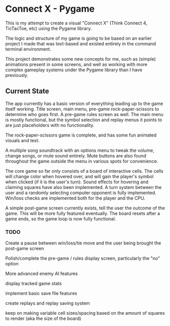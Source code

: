 # Connect X - Pygame

This is my attempt to create a visual "Connect X" (Think Connect 4, TicTacToe, etc) using the Pygame library. 

The logic and structure of my game is going to be based on an earlier project I made that was text-based and existed
entirely in the command terminal environment. 

This project demonstrates some new concepts for me, such as (simple) animations present in some screens, and well as 
working with more complex gameplay systems under the Pygame library than I have previously. 

## Current State

The app currently has a basic version of everything leading up to the game itself working. Title screen, main menu,
pre-game rock-paper-scissors to determine who goes first. A pre-game rules screen as well. The main menu is mostly 
functional, but the symbol selection and replay menus it points to are just placeholders with no functionality. 

The rock-paper-scissors game is complete, and has some fun animated visuals and text. 

A multiple song soundtrack with an options menu to tweak the volume, change songs, or mute sound entirely. Mute buttons
are also found throughout the game outside the menu in various spots for convenience. 

The core game so far only consists of a board of interactive cells. The cells will change color when hovered over, and 
will gain the player's symbol when clicked (if it is the user's turn). Sound effects for hovering and claiming squares
have also been implemented. A turn system between the user and a randomly selecting computer opponent is fully 
implemented. Win/loss checks are implemented both for the player and the CPU.

A simple post-game screen currently exists, tell the user the outcome of the game. This will be more fully featured
eventually. The board resets after a game ends, so the game loop is now fully functional.
 
### TODO

Create a pause between win/loss/tie move and the user being brought the post-game screen

Polish/complete the pre-game / rules display screen, particularly the "no" option

More advanced enemy AI features

display tracked game stats

implement basic save file features

create replays and replay saving system

keep on making variable cell sizes/spacing based on the amount of squares to render (aka the size of the board)

